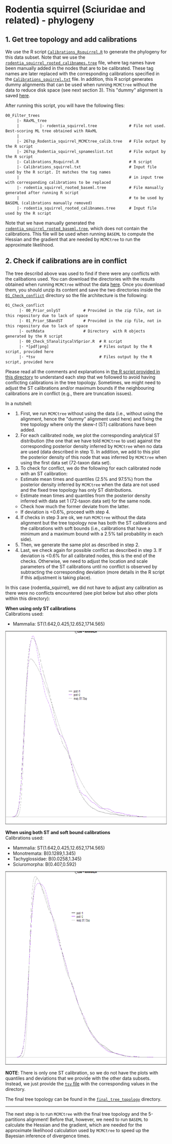 # Rodentia squirrel (Sciuridae and related) - phylogeny

## 1. Get tree topology and add calibrations
We use the R script [`Calibrations_Rsquirrel.R`](00_Filter_trees/Calibrations_Rsquirrel.R)
to generate the phylogeny for this data subset. Note that we use the
[`rodentia_squirrel_rooted_calibnames.tree`](00_Filter_trees/rodentia_squirrel_rooted_calibnames.tree)
file, where tag names have been manually added in the 
nodes that are to be calibrated. These tag names are later replaced with the
corresponding calibrations specified in the 
[`Calibrations_squirrel.txt`](00_Filter_trees/Calibrations_squirrel.txt)
file. 
In addition, this R script generates dummy alignments that can be used 
when running `MCMCtree` without the data to reduce disk space (see next section 3). 
This "dummy" alignment is saved [here](../../../01_alignments/01_mammal_dummy_alns/rodentia_squirrel).

After running this script, you will have the following files:

```
00_Filter_trees 
     |- RAxML_tree
     |         |- rodentia_squirrel.tree              # File not used. Best-scoring ML tree obtained with RAxML
     |         
     |- 267sp_Rodentia_squirrel_MCMCtree_calib.tree   # File output by the R script
     |- 267sp_Rodentia_squirrel_spnameslist.txt       # File output by the R script
     |- Calibrations_Rsquirrel.R                      # R script
     |- Calibrations_squirrel.txt                     # Input file used by the R script. It matches the tag names
     |                                                # in input tree with corresponding calibrations to be replaced
     |- rodentia_squirrel_rooted_baseml.tree          # File manually generated after running R script 
     |                                                # to be used by BASEML (calibrations manually removed)
     |- rodentia_squirrel_rooted_calibnames.tree      # Input file used by the R script
```

Note that we have manually generated the
[`rodentia_squirrel_rooted_baseml.tree`](00_Filter_trees/rodentia_squirrel_rooted_baseml.tree),
which does 
not contain the calibrations. This file will be used when running `BASEML` to compute 
the Hessian and the gradient that are needed by `MCMCtree` to run the approximate 
likelihood.

## 2. Check if calibrations are in conflict
The tree describd above was used to find 
if there were any conflicts with the calibations used.
You can download the directories 
with the results obtained when running `MCMCtree` without the data
[here](https://www.dropbox.com/s/xnog10niawetap3/SeqBayesS2_check_conflict_sciuridae.zip?dl=0).
Once you download them, you should unzip its content and save the 
two directories inside the 
[`01_Check_conflict`](01_Check_conflict)
directory so the file architecture is the following:

```
01_Check_conflict 
      |- 00_Prior_onlyST          # Provided in the zip file, not in this repository due to lack of space
      |- 01_Prior_SBandST         # Provided in the zip file, not in this repository due to lack of space
      |- outRdata                 # Directory  with R objects generated by the R script
      |- 00_Check_STanalitycalVSprior.R  # R script 
      |- *[pdf|png]                      # Files output by the R script, provided here
      |- *tsv                            # Files output by the R script, provided here
```

Please read all the comments and explanations in
[the R script provided in this directory](01_Check_conflict/00_Check_STanalitycalVSprior.R) 
to understand each step that we followed to avoid having conflicting calibrations in
the tree topology. Sometimes, we might need to adjust the ST calibrations and/or maximum
bounds if the neighbouring calibrations are in conflict (e.g., there are truncation issues). 

In a nutshell:   

   * 1. First, we run `MCMCtree` without using the data (i.e., 
   without using the alignment, hence the "dummy" alignment used here) and fixing the
   tree topology where only the skew-_t_ (ST) calibrations have been added.   
   * 2. For each calibrated node, we plot the corresponding analytical ST distribution
   (the one that we have told `MCMCtree` to use) against the corresponding posterior density
   inferred by `MCMCtree` when no data are used (data described in step 1). In addition,
   we add to this plot the posterior density of this node that was inferred by `MCMCtree`
   when using the first data set (72-taxon data set).   
   * 3. To check for conflict, we do the following for each calibrated node with an 
   ST calibration:   
      * Estimate mean times and quantiles (2.5% and 97.5%) from the posterior density
	  inferred by `MCMCtree` when the data are not used and the fixed tree topology has only
	  ST distributions.   
	  * Estimate mean times and quantiles from the posterior density inferred with
	  data set 1 (72-taxon data set) for the same node.   
	  * Check how much the former deviate from the latter.   
	  * If deviation is <0.6%, proceed with step 4.   
   * 4. If checks in step 3 are ok, we run `MCMCtree` without the data alignment but
   the tree topology now has both the ST calibrations and the calibrations with soft
   bounds (i.e., calibrations that have a minimum and a maximum bound with a 2.5% tail
   probability in each side).   
   * 5. Then, we generate the same plot as described in step 2.    
   * 4. Last, we check again for possible conflict as described in step 3. If deviation
   is <0.6% for all calibrated nodes, this is the end of the checks. Otherwise, we need 
   to adjust the location and scale parameters of the ST calibrations until no conflict
   is observed by subtracting the corresponding deviation (more details in the R script
   if this adjustment is taking place).   

In this case (rodentia_squirrel), we did not have to adjust any calibration as there were no
conflicts encountered (see plot below but also other plots within this directory):

**When using only ST calibrations**   
Calibrations used:   
   * Mammalia: ST(1.642,0.425,12.652,1714.565)    
   
<p align="center">
  <img width="1000" height="600" src="01_Check_conflict/00_Only_ST_RodSquirrel_MCMCruns.png">
</p>

**When using both ST and soft bound calibrations**   
Calibrations used:   
   * Mammalia: ST(1.642,0.425,12.652,1714.565)     
   * Monotremata: B(0.1289,1.345)    
   * Tachyglossidae: B(0.0258,1.345)   
   * Sciuromorpha: B(0.407,0.592)   
   
<p align="center">
  <img width="1000" height="600" src="01_Check_conflict/01_SBnST_RodSquirrel_MCMCruns.png">
</p>

**NOTE**: There is only one ST calibration, so we do not have the plots with quantiles and deviations 
that we provide with the other data subsets. Instead, we just provide the
[`tsv` file](01_Check_conflict/01_SBnST_RodSquirrel_sumstats.tsv)
with the corresponding values in the directory.

The final tree topology can be found in the
[`final_tree_topology`](02_Final_tree_topology)
directory.

--- 

The next step is to run `MCMCtree` with the final tree topology and the 5-partitions 
alignment! Before that, however, we need to run `BASEML` to calculate the Hessian and 
the gradient, which are needed for the approximate likelihood calculation used by 
`MCMCtree` to speed up the Bayesian inference of divergence times.